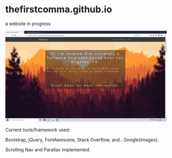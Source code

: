 # thefirstcomma.github.io
a website in progress

![alt text](https://github.com/thefirstcomma/thefirstcomma.github.io/blob/master/pics/website-homepage.png?raw=true)

Current tools/framework used:

Bootstrap, jQuery, FontAwesome, Stack Overflow, and.. Google(Images).

Scrolling Nav and Parallax implemented.


